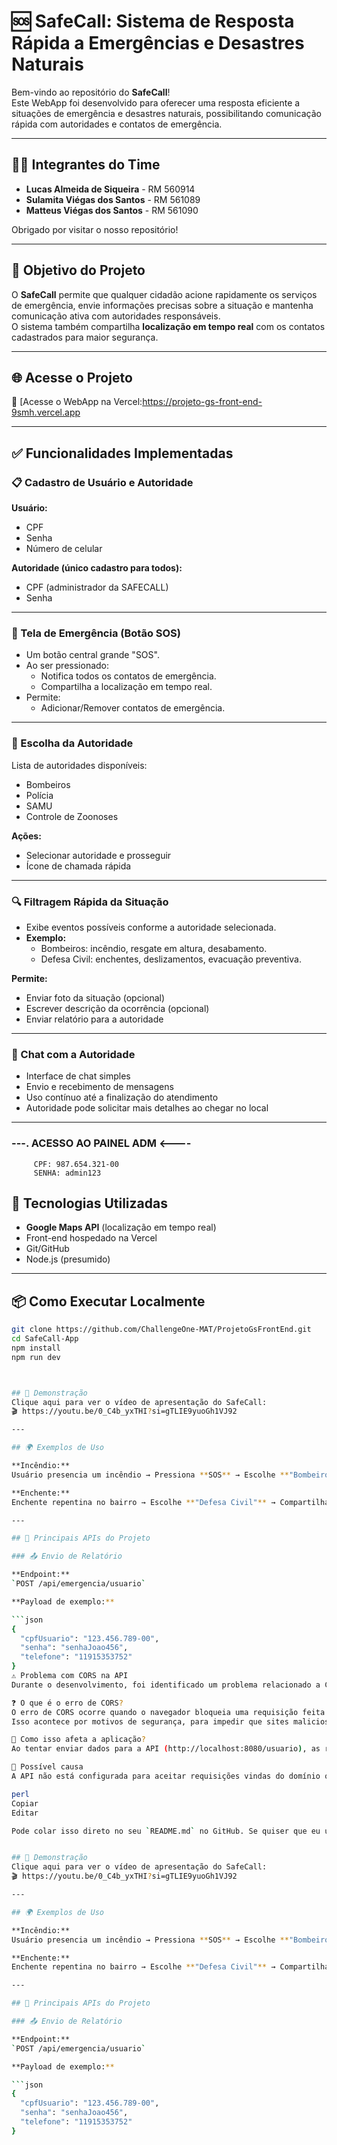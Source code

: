 # 🆘 SafeCall: Sistema de Resposta Rápida a Emergências e Desastres Naturais

Bem-vindo ao repositório do **SafeCall**!  
Este WebApp foi desenvolvido para oferecer uma resposta eficiente a situações de emergência e desastres naturais, possibilitando comunicação rápida com autoridades e contatos de emergência.

---

## 👨‍💻 Integrantes do Time

- **Lucas Almeida de Siqueira** - RM 560914  
- **Sulamita Viégas dos Santos** - RM 561089  
- **Matteus Viégas dos Santos** - RM 561090  

Obrigado por visitar o nosso repositório!

---

## 🧭 Objetivo do Projeto

O **SafeCall** permite que qualquer cidadão acione rapidamente os serviços de emergência, envie informações precisas sobre a situação e mantenha comunicação ativa com autoridades responsáveis.  
O sistema também compartilha **localização em tempo real** com os contatos cadastrados para maior segurança.

---

## 🌐 Acesse o Projeto

🔗 [Acesse o WebApp na Vercel:https://projeto-gs-front-end-9smh.vercel.app

---

## ✅ Funcionalidades Implementadas

### 📋 Cadastro de Usuário e Autoridade

**Usuário:**
- CPF  
- Senha  
- Número de celular  

**Autoridade (único cadastro para todos):**
- CPF (administrador da SAFECALL)  
- Senha  

---

### 🚨 Tela de Emergência (Botão SOS)

- Um botão central grande "SOS".  
- Ao ser pressionado:
  - Notifica todos os contatos de emergência.
  - Compartilha a localização em tempo real.  
- Permite:
  - Adicionar/Remover contatos de emergência.

---

### 🛂 Escolha da Autoridade

Lista de autoridades disponíveis:
- Bombeiros
- Polícia
- SAMU
- Controle de Zoonoses

**Ações:**
- Selecionar autoridade e prosseguir
- Ícone de chamada rápida

---

### 🔍 Filtragem Rápida da Situação

- Exibe eventos possíveis conforme a autoridade selecionada.  
- **Exemplo:**
  - Bombeiros: incêndio, resgate em altura, desabamento.
  - Defesa Civil: enchentes, deslizamentos, evacuação preventiva.

**Permite:**
- Enviar foto da situação (opcional)  
- Escrever descrição da ocorrência (opcional)  
- Enviar relatório para a autoridade

---

### 💬 Chat com a Autoridade

- Interface de chat simples
- Envio e recebimento de mensagens
- Uso contínuo até a finalização do atendimento
- Autoridade pode solicitar mais detalhes ao chegar no local

---

###   ---. ACESSO AO PAINEL ADM <----

         CPF: 987.654.321-00
         SENHA: admin123 

## 🧰 Tecnologias Utilizadas

- **Google Maps API** (localização em tempo real)  
- Front-end hospedado na Vercel  
- Git/GitHub  
- Node.js (presumido)

---

## 📦 Como Executar Localmente

```bash
git clone https://github.com/ChallengeOne-MAT/ProjetoGsFrontEnd.git
cd SafeCall-App
npm install
npm run dev



## 🎥 Demonstração
Clique aqui para ver o vídeo de apresentação do SafeCall:  
🎬 https://youtu.be/0_C4b_yxTHI?si=gTLIE9yuoGh1VJ92

---

## 🌍 Exemplos de Uso

**Incêndio:**  
Usuário presencia um incêndio → Pressiona **SOS** → Escolhe **"Bombeiros"** → Tira foto do incêndio → Escreve *"fogo em casa ao lado"* → Envia → Chat aberto para suporte contínuo.

**Enchente:**  
Enchente repentina no bairro → Escolhe **"Defesa Civil"** → Compartilha localização e estado do local.

---

## 🔐 Principais APIs do Projeto

### 📤 Envio de Relatório

**Endpoint:**  
`POST /api/emergencia/usuario`

**Payload de exemplo:**

```json
{
  "cpfUsuario": "123.456.789-00",
  "senha": "senhaJoao456",
  "telefone": "11915353752"
}
⚠️ Problema com CORS na API
Durante o desenvolvimento, foi identificado um problema relacionado a CORS (Cross-Origin Resource Sharing) ao tentar fazer requisições para a API.

❓ O que é o erro de CORS?
O erro de CORS ocorre quando o navegador bloqueia uma requisição feita por uma aplicação web para um domínio diferente daquele onde a aplicação está hospedada.
Isso acontece por motivos de segurança, para impedir que sites maliciosos façam requisições não autorizadas a outros servidores.

🧨 Como isso afeta a aplicação?
Ao tentar enviar dados para a API (http://localhost:8080/usuario), as requisições são bloqueadas pelo navegador, impedindo que o cadastro funcione corretamente.

🧩 Possível causa
A API não está configurada para aceitar requisições vindas do domínio onde a aplicação front-end está rodando (ex: http://localhost:3000).

perl
Copiar
Editar

Pode colar isso direto no seu `README.md` no GitHub. Se quiser que eu una tudo em um único arquivo com o restante 


## 🎥 Demonstração
Clique aqui para ver o vídeo de apresentação do SafeCall:  
🎬 https://youtu.be/0_C4b_yxTHI?si=gTLIE9yuoGh1VJ92

---

## 🌍 Exemplos de Uso

**Incêndio:**  
Usuário presencia um incêndio → Pressiona **SOS** → Escolhe **"Bombeiros"** → Tira foto do incêndio → Escreve *"fogo em casa ao lado"* → Envia → Chat aberto para suporte contínuo.

**Enchente:**  
Enchente repentina no bairro → Escolhe **"Defesa Civil"** → Compartilha localização e estado do local.

---

## 🔐 Principais APIs do Projeto

### 📤 Envio de Relatório

**Endpoint:**  
`POST /api/emergencia/usuario`

**Payload de exemplo:**

```json
{
  "cpfUsuario": "123.456.789-00",
  "senha": "senhaJoao456",
  "telefone": "11915353752"
}
